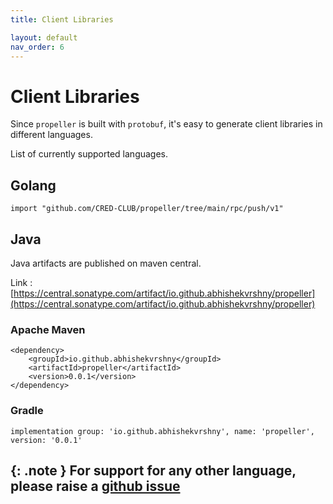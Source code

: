 ```yaml
---
title: Client Libraries

layout: default
nav_order: 6
---
```

# Client Libraries

Since `propeller` is built with `protobuf`, it's easy to generate client libraries in different languages. 

List of currently supported languages.

## Golang

```
import "github.com/CRED-CLUB/propeller/tree/main/rpc/push/v1"
```

## Java

Java artifacts are published on maven central.

Link : [https://central.sonatype.com/artifact/io.github.abhishekvrshny/propeller](https://central.sonatype.com/artifact/io.github.abhishekvrshny/propeller)

### Apache Maven

```
<dependency>
    <groupId>io.github.abhishekvrshny</groupId>
    <artifactId>propeller</artifactId>
    <version>0.0.1</version>
</dependency>
```

### Gradle

```
implementation group: 'io.github.abhishekvrshny', name: 'propeller', version: '0.0.1'

```

{: .note }
For support for any other language, please raise a [github issue](https://github.com/CRED-CLUB/propeller/issues)
---

